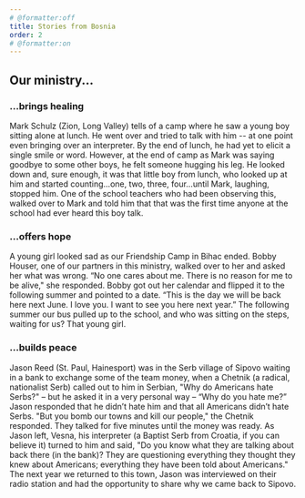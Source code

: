 ```yaml
---
# @formatter:off
title: Stories from Bosnia
order: 2
# @formatter:on
---
```

## Our ministry...

### ...brings healing

Mark Schulz (Zion, Long Valley) tells of a camp where he saw a young boy sitting alone at lunch. He went over and tried
to talk with him -- at one point even bringing over an interpreter. By the end of lunch, he had yet to elicit a single
smile or word. However, at the end of camp as Mark was saying goodbye to some other boys, he felt someone hugging his
leg. He looked down and, sure enough, it was that little boy from lunch, who looked up at him and started counting…one,
two, three, four…until Mark, laughing, stopped him. One of the school teachers who had been observing this, walked over
to Mark and told him that that was the first time anyone at the school had ever heard this boy talk.

### ...offers hope

A young girl looked sad as our Friendship Camp in Bihac ended. Bobby Houser, one of our partners in this ministry,
walked over to her and asked her what was wrong. “No one cares about me. There is no reason for me to be alive," she
responded. Bobby got out her calendar and flipped it to the following summer and pointed to a date. “This is the day we
will be back here next June. I love you. I want to see you here next year.” The following summer our bus pulled up to
the school, and who was sitting on the steps, waiting for us? That young girl.

### ...builds peace

Jason Reed (St. Paul, Hainesport) was in the Serb village of Sipovo waiting in a bank to exchange some of the team
money, when a Chetnik (a radical, nationalist Serb) called out to him in Serbian, "Why do Americans hate Serbs?" – but
he asked it in a very personal way – “Why do you hate me?” Jason responded that he didn’t hate him and that all
Americans didn’t hate Serbs. "But you bomb our towns and kill our people," the Chetnik responded. They talked for five
minutes until the money was ready. As Jason left, Vesna, his interpreter (a Baptist Serb from Croatia, if you can
believe it) turned to him and said, "Do you know what they are talking about back there (in the bank)? They are
questioning everything they thought they knew about Americans; everything they have been told about Americans." The next
year we returned to this town, Jason was interviewed on their radio station and had the opportunity to share why we came
back to Sipovo. 
